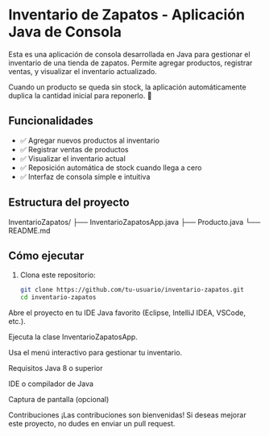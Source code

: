 #  Inventario de Zapatos - Aplicación Java de Consola

Esta es una aplicación de consola desarrollada en Java para gestionar el inventario de una tienda de zapatos. Permite agregar productos, registrar ventas, y visualizar el inventario actualizado.

Cuando un producto se queda sin stock, la aplicación automáticamente duplica la cantidad inicial para reponerlo. 🚀

## Funcionalidades

- ✅ Agregar nuevos productos al inventario
- ✅ Registrar ventas de productos
- ✅ Visualizar el inventario actual
- ✅ Reposición automática de stock cuando llega a cero
- ✅ Interfaz de consola simple e intuitiva

## Estructura del proyecto

InventarioZapatos/
├── InventarioZapatosApp.java
├── Producto.java 
└── README.md

## Cómo ejecutar

1. Clona este repositorio:
   ```bash
   git clone https://github.com/tu-usuario/inventario-zapatos.git
   cd inventario-zapatos
Abre el proyecto en tu IDE Java favorito (Eclipse, IntelliJ IDEA, VSCode, etc.).

Ejecuta la clase InventarioZapatosApp.

Usa el menú interactivo para gestionar tu inventario.

Requisitos
Java 8 o superior

IDE o compilador de Java

Captura de pantalla (opcional)

Contribuciones
¡Las contribuciones son bienvenidas! Si deseas mejorar este proyecto, no dudes en enviar un pull request.


